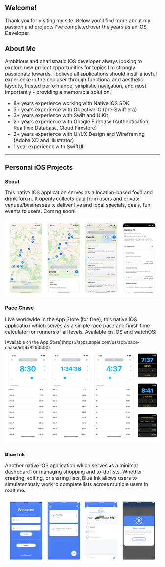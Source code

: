 <h2>Welcome!</h2>

<p style="font-size:16px">Thank you for visiting my site. Below you'll find more about my passion and projects I've completed over the years as an iOS Developer.</p>

<h2>About Me</h2>

<p style="font-size:16px">Ambitious and charismatic iOS developer always looking to explore new project opportunities for topics I'm strongly passionate towards. I believe all applications should instill a joyful experience in the end user through functional and aesthetic layouts, trusted performance, simplistic navigation, and most importantly - providing a memorable solution!<p>

<ul style="font-size:16px">
  <li>8+ years experience working with Native iOS SDK</li>
  <li>5+ years experience with Objective-C (pre-Swift era)</li>
  <li>3+ years experience with Swift and UIKit</li>
  <li>2+ years experience with Google Firebase (Authentication, Realtime Database, Cloud Firestore)</li>
  <li>2+ years experience with UI/UX Design and Wireframing (Adobe XD and Illustrator)</li>
  <li>1 year experience with SwiftUI</li>
</ul>

<hr>

<h2>Personal iOS Projects</h2>

<h3>Scout</h3>
<p style="font-size:16px">This native iOS application serves as a location-based food and drink forum. It openly collects data from users and private venues/businesses to deliver live and local specials, deals, fun events to users. Coming soon!</p>
<img src="images/Scout@2x.png?raw=true"/>

<br>

<h3>Pace Chase</h3>
<p style="font-size:16px">Live worldwide in the App Store (for free), this native iOS application which serves as a simple race pace and finish time calculator for runners of all levels. Available on iOS and watchOS!</p>
[Available on the App Store](https://apps.apple.com/us/app/pace-chase/id1458293500)
<img src="images/PaceChase@2x.png?raw=true"/>

<br>

<h3>Blue Ink</h3>
<p style="font-size:16px">Another native iOS application which serves as a minimal dashboard for managing shopping and to-do lists. Whether creating, editing, or sharing lists, Blue Ink allows users to simulatenously work to complete lists across multiple users in realtime.</p>
<img src="images/BlueInk@2x.png?raw=true"/>
